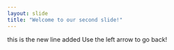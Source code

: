 ```yaml
---
layout: slide
title: "Welcome to our second slide!"
---
```

this is the new line added
Use the left arrow to go back!
